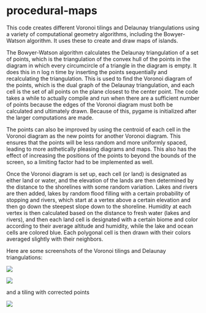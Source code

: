 # procedural-maps

This code creates different Voronoi tilings and Delaunay triangulations using a variety of computational geometry algorithms, including the Bowyer-Watson algorithm.  It uses these to create and draw maps of islands.

The Bowyer-Watson algorithm calculates the Delaunay triangulation of a set of points, which is the triangulation of the convex hull of the points in the diagram in which every circumcircle of a triangle in the diagram is empty.  It does this in n log n time by inserting the points sequentially and recalculating the triangulation.  This is used to find the Voronoi diagram of the points, which is the dual graph of the Delaunay triangulation, and each cell is the set of all points on the plane closest to the center point.  The code takes a while to actually compile and run when there are a sufficient number of points because the edges of the Voronoi diagram must both be calculated and ultimately drawn.  Because of this, pygame is initialized after the larger computations are made.

The points can also be improved by using the centroid of each cell in the Voronoi diagram as the new points for another Voronoi diagram.  This ensures that the points will be less random and more uniformly spaced, leading to more asthetically pleasing diagrams and maps.  This also has the effect of increasing the positions of the points to beyond the bounds of the screen, so a limiting factor had to be implemented as well.

Once the Voronoi diagram is set up, each cell (or land) is designated as either land or water, and the elevation of the lands are then determined by the distance to the shorelines with some random variation.  Lakes and rivers are then added, lakes by random flood filling with a certain probability of stopping and rivers, which start at a vertex above a certain elevation and then go down the steepest slope down to the shoreline.  Humidity at each vertex is then calculated based on the distance to fresh water (lakes and rivers), and then each land cell is designated with a certain biome and color according to their average altitude and humidity, while the lake and ocean cells are colored blue.  Each polygonal cell is then drawn with their colors averaged slightly with their neighbors.

Here are some screenshots of the Voronoi tilings and Delaunay triangulations:

![](https://github.com/zachary-z/3d-rendering/blob/master/centroidvoronoi.png)

![](https://github.com/zachary-z/3d-rendering/blob/master/originalvoronoi.png)

and a tiling with corrected points

![](https://github.com/zachary-z/3d-rendering/blob/master/fixedpointvoronoi.png)
